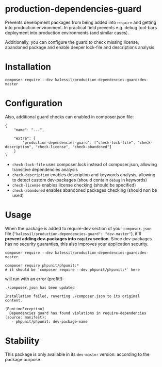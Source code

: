 # production-dependencies-guard

Prevents development packages from being added into `require` and getting into production environment. In practical field 
prevents e.g. debug tool-bars deployment into production environments (and similar cases).

Additionally, you can configure the guard to check missing license, abandoned package and enable deeper lock-file and 
descriptions analysis.

# Installation

`composer require --dev kalessil/production-dependencies-guard:dev-master`

# Configuration

Also, additional guard checks can enabled in composer.json file:
```
{
    "name": "...",

    "extra": {
        "production-dependencies-guard": ["check-lock-file", "check-description", "check-license", "check-abandoned"]
    }
}
```

- `check-lock-file` uses composer.lock instead of composer.json, allowing transitive dependencies analysis
- `check-description` enables description and keywords analysis, allowing to detect custom dev-packages (should contain `debug` in keywords)
- `check-license` enables license checking (should be specified)
- `check-abandoned` enables abandoned packages checking (should non be used)

# Usage

When the package is added to require-dev section of your `composer.json` file (`"kalessil/production-dependencies-guard": "dev-master"`),
it'll **prevent adding dev-packages into `require` section**. Since dev-packages has no security guaranties, this also 
improves your application security.

```
composer require --dev kalessil/production-dependencies-guard:dev-master

composer require phpunit/phpunit:*
# it should be `composer require --dev phpunit/phpunit:*` here
```

will run with an error (profit!):

```
./composer.json has been updated

Installation failed, reverting ./composer.json to its original content.

[RuntimeException]                                                                   
  Dependencies guard has found violations in require-dependencies (source: manifest):  
   - phpunit/phpunit: dev-package-name
```

# Stability

This package is only available in its `dev-master` version: according to the package purpose.